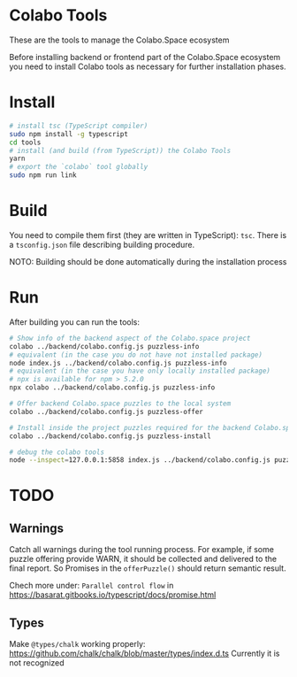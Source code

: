 # Colabo Tools

These are the tools to manage the Colabo.Space ecosystem

Before installing backend or frontend part of the Colabo.Space ecosystem you need to install Colabo tools as necessary for further installation phases. 

# Install

```sh
# install tsc (TypeScript compiler)
sudo npm install -g typescript
cd tools
# install (and build (from TypeScript)) the Colabo Tools
yarn
# export the `colabo` tool globally
sudo npm run link
```

# Build

You need to compile them first (they are written in TypeScript): `tsc`. There is a `tsconfig.json` file describing building procedure.

NOTO: Building should be done automatically during the installation process

# Run

After building you can run the tools:

```sh
# Show info of the backend aspect of the Colabo.space project
colabo ../backend/colabo.config.js puzzless-info
# equivalent (in the case you do not have not installed package)
node index.js ../backend/colabo.config.js puzzless-info
# equivalent (in the case you have only locally installed package)
# npx is available for npm > 5.2.0
npx colabo ../backend/colabo.config.js puzzless-info

# Offer backend Colabo.space puzzles to the local system
colabo ../backend/colabo.config.js puzzless-offer

# Install inside the project puzzles required for the backend Colabo.space
colabo ../backend/colabo.config.js puzzless-install

# debug the colabo tools
node --inspect=127.0.0.1:5858 index.js ../backend/colabo.config.js puzzless-offer
```

# TODO

## Warnings

Catch all warnings during the tool running process. For example, if some puzzle offering provide WARN, it should be collected and delivered to the final report. So Promises in the `offerPuzzle()` should return semantic result.

Chech more under: `Parallel control flow` in https://basarat.gitbooks.io/typescript/docs/promise.html

## Types

Make `@types/chalk` working properly: https://github.com/chalk/chalk/blob/master/types/index.d.ts
Currently it is not recognized